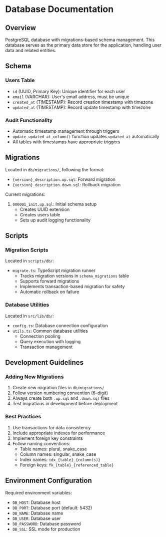 # Database Documentation

## Overview
PostgreSQL database with migrations-based schema management. This database serves as the primary data store for the application, handling user data and related entities.

## Schema

### Users Table
- `id` (UUID, Primary Key): Unique identifier for each user
- `email` (VARCHAR): User's email address, must be unique
- `created_at` (TIMESTAMP): Record creation timestamp with timezone
- `updated_at` (TIMESTAMP): Record update timestamp with timezone

### Audit Functionality
- Automatic timestamp management through triggers
- `update_updated_at_column()` function updates `updated_at` automatically
- All tables with timestamps have appropriate triggers

## Migrations
Located in `db/migrations/`, following the format:
- `{version}_description.up.sql`: Forward migration
- `{version}_description.down.sql`: Rollback migration

Current migrations:
1. `000001_init.up.sql`: Initial schema setup
   - Creates UUID extension
   - Creates users table
   - Sets up audit logging functionality

## Scripts

### Migration Scripts
Located in `scripts/db/`:
- `migrate.ts`: TypeScript migration runner
  - Tracks migration versions in `schema_migrations` table
  - Supports forward migrations
  - Implements transaction-based migration for safety
  - Automatic rollback on failure

### Database Utilities
Located in `src/lib/db/`:
- `config.ts`: Database connection configuration
- `utils.ts`: Common database utilities
  - Connection pooling
  - Query execution with logging
  - Transaction management

## Development Guidelines

### Adding New Migrations
1. Create new migration files in `db/migrations/`
2. Follow version numbering convention (6-digit)
3. Always create both `.up.sql` and `.down.sql` files
4. Test migrations in development before deployment

### Best Practices
1. Use transactions for data consistency
2. Include appropriate indexes for performance
3. Implement foreign key constraints
4. Follow naming conventions:
   - Table names: plural, snake_case
   - Column names: singular, snake_case
   - Index names: `idx_{table}_{column(s)}`
   - Foreign keys: `fk_{table}_{referenced_table}`

## Environment Configuration
Required environment variables:
- `DB_HOST`: Database host
- `DB_PORT`: Database port (default: 5432)
- `DB_NAME`: Database name
- `DB_USER`: Database user
- `DB_PASSWORD`: Database password
- `DB_SSL`: SSL mode for production 